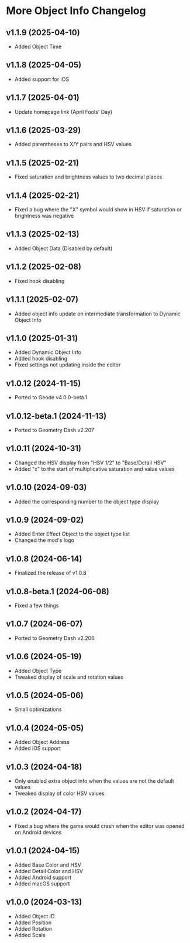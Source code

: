 # More Object Info Changelog
## v1.1.9 (2025-04-10)
- Added Object Time

## v1.1.8 (2025-04-05)
- Added support for iOS

## v1.1.7 (2025-04-01)
- Update homepage link (April Fools' Day)

## v1.1.6 (2025-03-29)
- Added parentheses to X/Y pairs and HSV values

## v1.1.5 (2025-02-21)
- Fixed saturation and brightness values to two decimal places

## v1.1.4 (2025-02-21)
- Fixed a bug where the "X" symbol would show in HSV if saturation or brightness was negative

## v1.1.3 (2025-02-13)
- Added Object Data (Disabled by default)

## v1.1.2 (2025-02-08)
- Fixed hook disabling

## v1.1.1 (2025-02-07)
- Added object info update on intermediate transformation to Dynamic Object Info

## v1.1.0 (2025-01-31)
- Added Dynamic Object Info
- Added hook disabling
- Fixed settings not updating inside the editor

## v1.0.12 (2024-11-15)
- Ported to Geode v4.0.0-beta.1

## v1.0.12-beta.1 (2024-11-13)
- Ported to Geometry Dash v2.207

## v1.0.11 (2024-10-31)
- Changed the HSV display from "HSV 1/2" to "Base/Detail HSV"
- Added "x" to the start of multiplicative saturation and value values

## v1.0.10 (2024-09-03)
- Added the corresponding number to the object type display

## v1.0.9 (2024-09-02)
- Added Enter Effect Object to the object type list
- Changed the mod's logo

## v1.0.8 (2024-06-14)
- Finalized the release of v1.0.8

## v1.0.8-beta.1 (2024-06-08)
- Fixed a few things

## v1.0.7 (2024-06-07)
- Ported to Geometry Dash v2.206

## v1.0.6 (2024-05-19)
- Added Object Type
- Tweaked display of scale and rotation values

## v1.0.5 (2024-05-06)
- Small optimizations

## v1.0.4 (2024-05-05)
- Added Object Address
- Added iOS support

## v1.0.3 (2024-04-18)
- Only enabled extra object info when the values are not the default values
- Tweaked display of color HSV values

## v1.0.2 (2024-04-17)
- Fixed a bug where the game would crash when the editor was opened on Android devices

## v1.0.1 (2024-04-15)
- Added Base Color and HSV
- Added Detail Color and HSV
- Added Android support
- Added macOS support

## v1.0.0 (2024-03-13)
- Added Object ID
- Added Position
- Added Rotation
- Added Scale